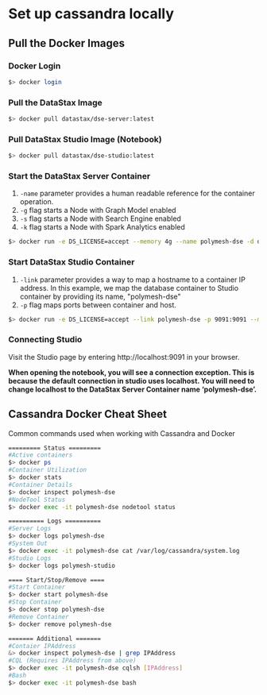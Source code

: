 # Set up cassandra locally

## Pull the Docker Images
### Docker Login
```bash
$> docker login
```

### Pull the DataStax Image
```bash
$> docker pull datastax/dse-server:latest
```

### Pull DataStax Studio Image (Notebook)
```bash
$> docker pull datastax/dse-studio:latest
```

### Start the DataStax Server Container
1. `-name` parameter provides a human readable reference for the container operation.
1. `-g` flag starts a Node with Graph Model enabled
1. `-s` flag starts a Node with Search Engine enabled
1. `-k` flag starts a Node with Spark Analytics enabled
```bash
$> docker run -e DS_LICENSE=accept --memory 4g --name polymesh-dse -d datastax/dse-server -g -s -k
```

### Start DataStax Studio Container
1. `-link` parameter provides a way to map a hostname to a container IP address. In this example, 
we map the database container to Studio container by providing its name, "polymesh-dse"
1. `-p` flag maps ports between container and host.
```bash
$> docker run -e DS_LICENSE=accept --link polymesh-dse -p 9091:9091 --memory 1g --name polymesh-studio -d datastax/dse-studio
```

### Connecting Studio
Visit the Studio page by entering http://localhost:9091 in your browser.

**When opening the notebook, you will see a connection exception. This is because the default connection in studio uses localhost. You will need to change localhost to the DataStax Server Container name ‘polymesh-dse’.**

## Cassandra Docker Cheat Sheet
Common commands used when working with Cassandra and Docker
```bash
========= Status =========
#Active containers
$> docker ps
#Container Utilization
$> docker stats
#Container Details
$> docker inspect polymesh-dse
#NodeTool Status
$> docker exec -it polymesh-dse nodetool status

========== Logs ==========
#Server Logs
$> docker logs polymesh-dse
#System Out
$> docker exec -it polymesh-dse cat /var/log/cassandra/system.log
#Studio Logs
$> docker logs polymesh-studio

==== Start/Stop/Remove ====
#Start Container
$> docker start polymesh-dse
#Stop Container
$> docker stop polymesh-dse
#Remove Container
$> docker remove polymesh-dse

======= Additional =======
#Contaier IPAddress
&> docker inspect polymesh-dse | grep IPAddress
#CQL (Requires IPAddress from above)
$> docker exec -it polymesh-dse cqlsh [IPAddress]
#Bash
$> docker exec -it polymesh-dse bash
```